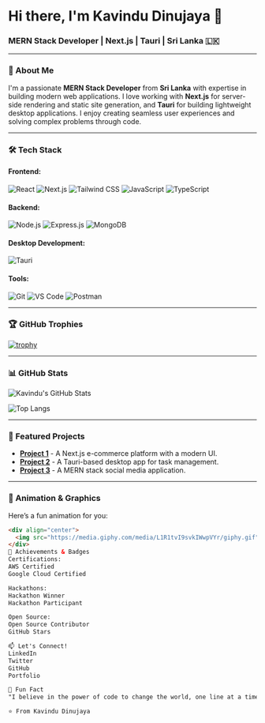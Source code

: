 # Hi there, I'm Kavindu Dinujaya 👋

### MERN Stack Developer | Next.js | Tauri | Sri Lanka 🇱🇰

---

### 🚀 About Me

I'm a passionate **MERN Stack Developer** from **Sri Lanka** with expertise in building modern web applications. I love working with **Next.js** for server-side rendering and static site generation, and **Tauri** for building lightweight desktop applications. I enjoy creating seamless user experiences and solving complex problems through code.

---

### 🛠️ Tech Stack

#### Frontend:
![React](https://img.shields.io/badge/React-20232A?style=for-the-badge&logo=react&logoColor=61DAFB)
![Next.js](https://img.shields.io/badge/Next.js-000000?style=for-the-badge&logo=next.js&logoColor=white)
![Tailwind CSS](https://img.shields.io/badge/Tailwind_CSS-38B2AC?style=for-the-badge&logo=tailwind-css&logoColor=white)
![JavaScript](https://img.shields.io/badge/JavaScript-F7DF1E?style=for-the-badge&logo=javascript&logoColor=black)
![TypeScript](https://img.shields.io/badge/TypeScript-007ACC?style=for-the-badge&logo=typescript&logoColor=white)

#### Backend:
![Node.js](https://img.shields.io/badge/Node.js-339933?style=for-the-badge&logo=node.js&logoColor=white)
![Express.js](https://img.shields.io/badge/Express.js-000000?style=for-the-badge&logo=express&logoColor=white)
![MongoDB](https://img.shields.io/badge/MongoDB-47A248?style=for-the-badge&logo=mongodb&logoColor=white)

#### Desktop Development:
![Tauri](https://img.shields.io/badge/Tauri-FFC131?style=for-the-badge&logo=tauri&logoColor=black)

#### Tools:
![Git](https://img.shields.io/badge/Git-F05032?style=for-the-badge&logo=git&logoColor=white)
![VS Code](https://img.shields.io/badge/VS_Code-007ACC?style=for-the-badge&logo=visual-studio-code&logoColor=white)
![Postman](https://img.shields.io/badge/Postman-FF6C37?style=for-the-badge&logo=postman&logoColor=white)

---

### 🏆 GitHub Trophies

[![trophy](https://github-profile-trophy.vercel.app/?username=KavinduDinujaya&theme=onedark&row=1&column=7)](https://github.com/ryo-ma/github-profile-trophy)

---

### 📊 GitHub Stats

![Kavindu's GitHub Stats](https://github-readme-stats.vercel.app/api?username=KavinduDinujaya&show_icons=true&theme=radical)

![Top Langs](https://github-readme-stats.vercel.app/api/top-langs/?username=KavinduDinujaya&layout=compact&theme=radical)

---

### 🌟 Featured Projects

- **[Project 1](https://github.com/KavinduDinujaya/project1)** - A Next.js e-commerce platform with a modern UI.
- **[Project 2](https://github.com/KavinduDinujaya/project2)** - A Tauri-based desktop app for task management.
- **[Project 3](https://github.com/KavinduDinujaya/project3)** - A MERN stack social media application.

---

### 🎨 Animation & Graphics

Here’s a fun animation for you:

```html
<div align="center">
  <img src="https://media.giphy.com/media/L1R1tvI9svkIWwpVYr/giphy.gif" alt="Coding Animation" width="400">
</div>
🏅 Achievements & Badges
Certifications:
AWS Certified
Google Cloud Certified

Hackathons:
Hackathon Winner
Hackathon Participant

Open Source:
Open Source Contributor
GitHub Stars

📫 Let's Connect!
LinkedIn
Twitter
GitHub
Portfolio

💬 Fun Fact
"I believe in the power of code to change the world, one line at a time."

⭐️ From Kavindu Dinujaya
